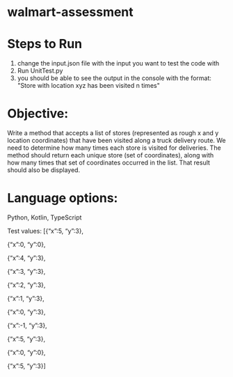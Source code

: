 # walmart-assessment

# Steps to Run
1. change the input.json file with the input you want to test the code with
2. Run UnitTest.py
3. you should be able to see the output in the console with the format: "Store with location xyz has been visited n times"

# Objective:

Write a method that accepts a list of stores (represented as rough x and y location coordinates) that have been visited along a truck delivery route.  We need to determine how many times each store is visited for deliveries.  The method should return each unique store (set of coordinates), along with how many times that set of coordinates occurred in the list.  That result should also be displayed. 

 
# Language options:
Python,
Kotlin,
TypeScript
 

Test values:
[{“x”:5, “y”:3},

{“x”:0, “y”:0},

{“x”:4, “y”:3},

{“x”:3, “y”:3},

{“x”:2, “y”:3},

{“x”:1, “y”:3},

{“x”:0, “y”:3},

{“x”:-1, “y”:3},

{“x”:5, “y”:3},

{“x”:0, “y”:0},

{“x”:5, “y”:3}]

